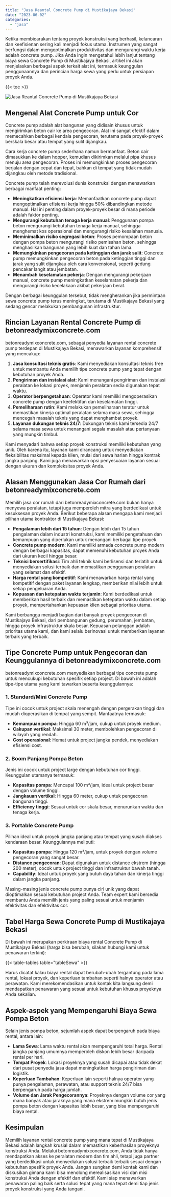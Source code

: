 ```yaml
---
title: "Jasa Reantal Concrete Pump di Mustikajaya Bekasi"
date: "2023-06-02"
categories: 
  - "jasa"
---
```


Ketika membicarakan tentang proyek konstruksi yang berhasil, kelancaran dan keefisienan sering kali menjadi fokus utama. Instrumen yang sangat berfungsi dalam mengoptimalkan produktivitas dan mengurangi waktu kerja adalah concrete pump. Jika Anda ingin mengetahui lebih lanjut tentang biaya sewa Concrete Pump di Mustikajaya Bekasi, artikel ini akan menjelaskan berbagai aspek terkait alat ini, termasuk keunggulan penggunaannya dan perincian harga sewa yang perlu untuk persiapan proyek Anda.

{{< toc >}}

![Jasa Reantal Concrete Pump di Mustikajaya Bekasi](https://betoncor8.github.io/pump/concrete-pump%20(17).png)

## Mengenal Alat Concrete Pump untuk Cor

Concrete pump adalah alat bangunan yang didisain khusus untuk mengirimkan beton cair ke area pengecoran. Alat ini sangat efektif dalam memecahkan berbagai kendala pengecoran, terutama pada proyek-proyek berskala besar atau tempat yang sulit dijangkau.

Cara kerja concrete pump sederhana namun bermanfaat. Beton cair dimasukkan ke dalam hopper, kemudian dikirimkan melalui pipa khusus menuju area pengecoran. Proses ini memungkinkan proses pengecoran berjalan dengan cepat dan tepat, bahkan di tempat yang tidak mudah dijangkau oleh metode tradisional.

Concrete pump telah merevolusi dunia konstruksi dengan menawarkan berbagai manfaat penting:

- **Meningkatkan efisiensi kerja**: Memanfaatkan concrete pump dapat mengoptimalkan efisiensi kerja hingga 50% dibandingkan metode manual. Hal ini penting dalam proyek-proyek besar di mana periode adalah faktor penting.
- **Mengurangi kebutuhan tenaga kerja manual**: Penggunaan pompa beton mengurangi kebutuhan tenaga kerja manual, sehingga menghemat kos operasional dan mengurangi risiko kesalahan manusia.
- **Meminimalkan risiko segregasi beton**: Proses pemompaan beton dengan pompa beton mengurangi risiko pemisahan beton, sehingga menghasilkan bangunan yang lebih kuat dan tahan lama.
- **Memungkinkan pengecoran pada ketinggian dan jarak sulit**: Concrete pump memungkinkan pengecoran beton pada ketinggian tinggi dan jarak yang sulit dijangkau oleh cara konvensional, seperti gedung pencakar langit atau jembatan.
- **Menambah keselamatan pekerja**: Dengan mengurangi pekerjaan manual, concrete pump meningkatkan keselamatan pekerja dan mengurangi risiko kecelakaan akibat pekerjaan berat.

Dengan berbagai keunggulan tersebut, tidak mengherankan jika permintaan sewa concrete pump terus meningkat, terutama di Mustikajaya Bekasi yang sedang gencar melakukan pembangunan infrastruktur.

## Rincian Layanan Rental Concrete Pump di betonreadymixconcrete.com

betonreadymixconcrete.com, sebagai penyedia layanan rental concrete pump terdepan di Mustikajaya Bekasi, menawarkan layanan komprehensif yang mencakup:

1. **Jasa konsultasi teknis gratis**: Kami menyediakan konsultasi teknis free untuk membantu Anda memilih tipe concrete pump yang tepat dengan kebutuhan proyek Anda.
2. **Pengiriman dan instalasi alat**: Kami menangani pengiriman dan instalasi peralatan ke lokasi proyek, menjamin peralatan sedia digunakan tepat waktu.
3. **Operator berpengetahuan**: Operator kami memiliki mengoperasikan concrete pump dengan keefektifan dan keselamatan tinggi.
4. **Pemeliharaan rutin**: Kami melakukan pemeliharaan teratur untuk memastikan kinerja optimal peralatan selama masa sewa, sehingga mencegah masalah teknis yang dapat menghambat proyek.
5. **Layanan dukungan teknis 24/7**: Dukungan teknis kami tersedia 24/7 selama masa sewa untuk menangani segala masalah atau pertanyaan yang mungkin timbul.

Kami menyadari bahwa setiap proyek konstruksi memiliki kebutuhan yang unik. Oleh karena itu, layanan kami dirancang untuk menyediakan fleksibilitas maksimal kepada klien, mulai dari sewa harian hingga kontrak jangka panjang. Kami juga menawarkan opsi penyesuaian layanan sesuai dengan ukuran dan kompleksitas proyek Anda.

## Alasan Menggunakan Jasa Cor Rumah dari betonreadymixconcrete.com

Memilih jasa cor rumah dari betonreadymixconcrete.com bukan hanya menyewa peralatan, tetapi juga memperoleh mitra yang berdedikasi untuk kesuksesan proyek Anda. Berikut beberapa alasan mengapa kami menjadi pilihan utama kontraktor di Mustikajaya Bekasi:

- **Pengalaman lebih dari 15 tahun**: Dengan lebih dari 15 tahun pengalaman dalam industri konstruksi, kami memiliki pengetahuan dan kemampuan yang diperlukan untuk menangani berbagai tipe proyek.
- **Concrete pump modern**: Kami memiliki armada concrete pump modern dengan berbagai kapasitas, dapat memenuhi kebutuhan proyek Anda dari ukuran kecil hingga besar.
- **Teknisi bersertifikasi**: Tim ahli teknik kami berlisensi dan terlatih untuk menyediakan solusi terbaik dan memastikan penggunaan peralatan yang selamat dan efektif.
- **Harga rental yang kompetitif**: Kami menawarkan harga rental yang kompetitif dengan paket layanan lengkap, memberikan nilai lebih untuk setiap pengeluaran Anda.
- **Kepuasan dan ketepatan waktu terjamin**: Kami berdedikasi untuk memberikan hasil terbaik dan memastikan ketepatan waktu dalam setiap proyek, mempertahankan kepuasan klien sebagai prioritas utama.

Kami berbangga menjadi bagian dari banyak proyek pengecoran di Mustikajaya Bekasi, dari pembangunan gedung, perumahan, jembatan, hingga proyek infrastruktur skala besar. Kepuasan pelanggan adalah prioritas utama kami, dan kami selalu berinovasi untuk memberikan layanan terbaik yang terbaik.

## Tipe Concrete Pump untuk Pengecoran dan Keunggulannya di betonreadymixconcrete.com

betonreadymixconcrete.com menyediakan berbagai tipe concrete pump untuk mencukupi kebutuhan spesifik setiap project. Di bawah ini adalah tipe-tipe utama yang kami tawarkan beserta keunggulannya:

### 1\. Standard/Mini Concrete Pump

Tipe ini cocok untuk project skala menengah dengan pergerakan tinggi dan mudah dioperasikan di tempat yang sempit. Manfaatnya termasuk:

- **Kemampuan pompa**: Hingga 60 m³/jam, cukup untuk proyek medium.
- **Cakupan vertikal**: Maksimal 30 meter, membolehkan pengecoran di wilayah yang rendah.
- **Cost operasional**: Hemat untuk project jangka pendek, menyediakan efisiensi cost.

### 2\. Boom Panjang Pompa Beton

Jenis ini cocok untuk project large dengan kebutuhan cor tinggi. Keunggulan utamanya termasuk:

- **Kapasitas pompa**: Mencapai 100 m³/jam, ideal untuk project besar dengan volume tinggi.
- **Jangkauan vertikal**: Hingga 60 meter, cukup untuk pengecoran bangunan tinggi.
- **Efficiency tinggi**: Sesuai untuk cor skala besar, menurunkan waktu dan tenaga kerja.

### 3\. Portable Concrete Pump

Pilihan ideal untuk proyek jangka panjang atau tempat yang susah diakses kendaraan besar. Keunggulannya meliputi:

- **Kapasitas pompa**: Hingga 120 m³/jam, untuk proyek dengan volume pengecoran yang sangat besar.
- **Distance pengecoran**: Dapat digunakan untuk distance ekstrem (hingga 200 meter), cocok untuk project tinggi dan infrastruktur bawah tanah.
- **Capability**: Ideal untuk proyek yang butuh daya tahan dan kinerja tinggi dalam jangka panjang.

Masing-masing jenis concrete pump punya ciri unik yang dapat dioptimalkan sesuai kebutuhan project Anda. Team expert kami bersedia membantu Anda memilih jenis yang paling sesuai untuk menjamin efektivitas dan efektivitas cor.

## Tabel Harga Sewa Concrete Pump di Mustikajaya Bekasi

Di bawah ini merupakan perkiraan biaya rental Concrete Pump di Mustikajaya Bekasi (harga bisa berubah, silakan hubungi kami untuk penawaran terkini):

{{< table-tables table="tableSewa" >}}

Harus dicatat kalau biaya rental dapat berubah-ubah tergantung pada lama rental, lokasi proyek, dan keperluan tambahan seperti halnya operator atau perawatan. Kami merekomendasikan untuk kontak kita langsung demi mendapatkan penawaran yang sesuai untuk kebutuhan khusus proyeknya Anda sekalian.

## Aspek-aspek yang Mempengaruhi Biaya Sewa Pompa Beton

Selain jenis pompa beton, sejumlah aspek dapat berpengaruh pada biaya rental, antara lain:

- **Lama Sewa**: Lama waktu rental akan mempengaruhi total harga. Rental jangka panjang umumnya memperoleh diskon lebih besar daripada rental per hari.
- **Tempat Proyek**: Lokasi proyeknya yang susah dicapai atau tidak dekat dari pusat penyedia jasa dapat meningkatkan harga pengiriman dan logistik.
- **Keperluan Tambahan**: Keperluan lain seperti halnya operator yang punya pengalaman, perawatan, atau support teknis 24/7 bisa berpengaruh pada harga jumlah.
- **Volume dan Jarak Pengecorannya**: Proyeknya dengan volume cor yang mana banyak atau jaraknya yang mana ekstrem mungkin butuh jenis pompa beton dengan kapasitas lebih besar, yang bisa mempengaruhi biaya rental.

## Kesimpulan

Memilih layanan rental concrete pump yang mana tepat di Mustikajaya Bekasi adalah langkah krusial dalam memastikan keberhasilan proyeknya konstruksi Anda. Melalui betonreadymixconcrete.com, Anda tidak hanya mendapatkan akses ke peralatan modern dan tim ahli, tetapi juga partner yang berdedikasi untuk menyediakan solusi terbaik terbaik sesuai dengan kebutuhan spesifik proyek Anda. Jangan sungkan demi kontak kami dan diskusikan gimana kami bisa menolong merealisasikan visi dan misi konstruksi Anda dengan efektif dan efektif. Kami siap menawarkan penawaran paling baik serta solusi tepat yang mana tepat demi tiap jenis proyek konstruksi yang Anda tangani.
